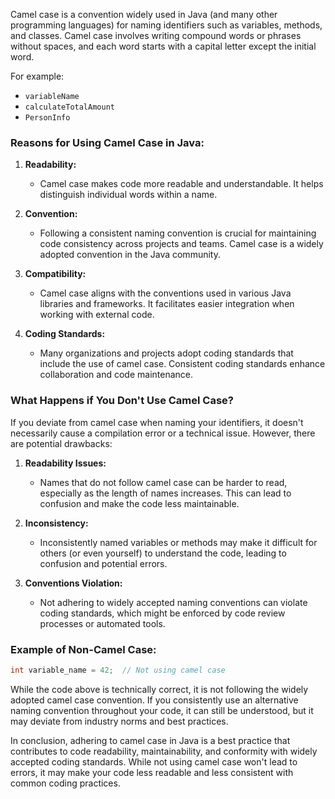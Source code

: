 Camel case is a convention widely used in Java (and many other programming languages) for naming identifiers such as variables, methods, and classes. Camel case involves writing compound words or phrases without spaces, and each word starts with a capital letter except the initial word.

For example:
- `variableName`
- `calculateTotalAmount`
- `PersonInfo`

### Reasons for Using Camel Case in Java:

1. **Readability:**
   - Camel case makes code more readable and understandable. It helps distinguish individual words within a name.

2. **Convention:**
   - Following a consistent naming convention is crucial for maintaining code consistency across projects and teams. Camel case is a widely adopted convention in the Java community.

3. **Compatibility:**
   - Camel case aligns with the conventions used in various Java libraries and frameworks. It facilitates easier integration when working with external code.

4. **Coding Standards:**
   - Many organizations and projects adopt coding standards that include the use of camel case. Consistent coding standards enhance collaboration and code maintenance.

### What Happens if You Don't Use Camel Case?

If you deviate from camel case when naming your identifiers, it doesn't necessarily cause a compilation error or a technical issue. However, there are potential drawbacks:

1. **Readability Issues:**
   - Names that do not follow camel case can be harder to read, especially as the length of names increases. This can lead to confusion and make the code less maintainable.

2. **Inconsistency:**
   - Inconsistently named variables or methods may make it difficult for others (or even yourself) to understand the code, leading to confusion and potential errors.

3. **Conventions Violation:**
   - Not adhering to widely accepted naming conventions can violate coding standards, which might be enforced by code review processes or automated tools.

### Example of Non-Camel Case:

```java
int variable_name = 42;  // Not using camel case
```

While the code above is technically correct, it is not following the widely adopted camel case convention. If you consistently use an alternative naming convention throughout your code, it can still be understood, but it may deviate from industry norms and best practices.

In conclusion, adhering to camel case in Java is a best practice that contributes to code readability, maintainability, and conformity with widely accepted coding standards. While not using camel case won't lead to errors, it may make your code less readable and less consistent with common coding practices.